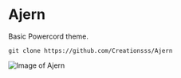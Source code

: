 # Ajern
Basic Powercord theme.

```
git clone https://github.com/Creationsss/Ajern
```

![Image of Ajern](https://i.ibb.co/MpKZwFd/Screenshot-2.png)
